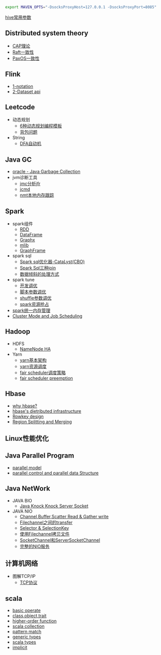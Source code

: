 ```bash
export MAVEN_OPTS="-DsocksProxyHost=127.0.0.1 -DsocksProxyPort=8085"
```
[hive常用参数](https://nbviewer.jupyter.org/github/lj72808up/JavaFeatures/blob/master/hive%E5%B8%B8%E7%94%A8%E5%8F%82%E6%95%B0%E9%85%8D%E7%BD%AE.ipynb)
## Distributed system theory
* [CAP理论](https://nbviewer.jupyter.org/github/lj72808up/JavaFeatures/blob/master/Distributed%20System/2-CAP%E7%90%86%E8%AE%BA.ipynb)
* [Raft一致性](https://nbviewer.jupyter.org/github/lj72808up/JavaFeatures/blob/master/Distributed%20System/3-raft%E4%B8%80%E8%87%B4%E6%80%A7.ipynb)
* [PaxOS一致性](https://nbviewer.jupyter.org/github/lj72808up/JavaFeatures/blob/master/Distributed%20System/1-Paxos%E7%AE%97%E6%B3%95.ipynb)

## Flink
* [1-notation](https://nbviewer.jupyter.org/github/lj72808up/JavaFeatures/blob/master/Flink/1-notion.ipynb)
* [2-Dataset api](https://nbviewer.jupyter.org/github/lj72808up/JavaFeatures/blob/master/Flink/2-Dataset%20api.ipynb)

## Leetcode
* 动态规划
    * [6种动态规划编程模板](https://nbviewer.jupyter.org/github/lj72808up/JavaFeatures/blob/master/Leetcode/DP/1-%E5%85%AD%E7%A7%8DDP.ipynb)
    * [背包问题](https://nbviewer.jupyter.org/github/lj72808up/JavaFeatures/blob/master/Leetcode/DP/2-%E8%83%8C%E5%8C%85%E9%97%AE%E9%A2%98.ipynb)
* String
    * [DFA自动机](https://nbviewer.jupyter.org/github/lj72808up/JavaFeatures/blob/master/Leetcode/Strings/DFA.ipynb)

## Java GC
* [oracle - Java Garbage Collection](https://nbviewer.jupyter.org/github/lj72808up/JavaFeatures/blob/master/GC/oracle%20-%20Java%20Garbage%20Collection2.ipynb)
* jvm诊断工具
    * [jmc分析jfr](https://nbviewer.jupyter.org/github/lj72808up/JavaFeatures/blob/master/GC/Java%20Diagnostic%20Tools/1-jfr.ipynb)
    * [jcmd](https://nbviewer.jupyter.org/github/lj72808up/JavaFeatures/blob/master/GC/Java%20Diagnostic%20Tools/2-jcmd.ipynb)
    * [nmt本地内存跟踪](https://nbviewer.jupyter.org/github/lj72808up/JavaFeatures/blob/master/GC/Java%20Diagnostic%20Tools/3-nmt.ipynb)

## Spark
* spark组件
    * [RDD](https://nbviewer.jupyter.org/github/lj72808up/JavaFeatures/blob/master/Spark/spark%E7%BB%84%E4%BB%B6/1-RDD-doc.ipynb)
    * [DataFrame](https://nbviewer.jupyter.org/github/lj72808up/JavaFeatures/blob/master/Spark/spark%E7%BB%84%E4%BB%B6/2-DataFrame%2CDataSet%E5%92%8CSql.ipynb)
    * [Graphx](https://nbviewer.jupyter.org/github/lj72808up/JavaFeatures/blob/master/Spark/spark%E7%BB%84%E4%BB%B6/5-graphx.ipynb)
    * [mlib](https://nbviewer.jupyter.org/github/lj72808up/JavaFeatures/blob/master/Spark/spark%E7%BB%84%E4%BB%B6/4-Spark%20MLib.ipynb)
    * [GraphFrame](https://nbviewer.jupyter.org/github/lj72808up/JavaFeatures/blob/master/Spark/spark%E7%BB%84%E4%BB%B6/3-GraphFrame.ipynb)
* spark sql
    * [Spark sql优化器-CataLyst(CBO)](https://nbviewer.jupyter.org/github/lj72808up/JavaFeatures/blob/master/Spark/Spark%20Sql%E4%BC%98%E5%8C%96%E5%99%A8%E5%BC%95%E6%93%8E-CataLyst%28CBO%29.ipynb)
    * [Spark Sql三种join](https://nbviewer.jupyter.org/github/lj72808up/JavaFeatures/blob/master/Spark/Spark%20join%E7%9A%843%E7%A7%8D%E5%AE%9E%E7%8E%B0.ipynb)
    * [数据倾斜的处理方式](https://nbviewer.jupyter.org/github/lj72808up/JavaFeatures/blob/master/Spark/Spark%E6%95%B0%E6%8D%AE%E5%80%BE%E6%96%9C.ipynb)
* spark tune
    * [开发调优](https://nbviewer.jupyter.org/github/lj72808up/JavaFeatures/blob/master/Spark/Spark%20Tune/1-%20%E5%BC%80%E5%8F%91%E8%B0%83%E4%BC%98.ipynb)
    * [脚本参数调优](https://nbviewer.jupyter.org/github/lj72808up/JavaFeatures/blob/master/Spark/Spark%20Tune/2-submit%E8%84%9A%E6%9C%AC%E5%8F%82%E6%95%B0%E8%B5%84%E6%BA%90%E8%B0%83%E4%BC%98.ipynb)
    * [shuffle参数调优](https://nbviewer.jupyter.org/github/lj72808up/JavaFeatures/blob/master/Spark/Spark%20Tune/4-shuffle%E8%B0%83%E4%BC%98.ipynb)
    * [spark资源抢占](https://nbviewer.jupyter.org/github/lj72808up/JavaFeatures/blob/master/Spark/Spark%20Tune/spark资源抢占.ipynb)
* [spark统一内存管理](https://nbviewer.jupyter.org/github/lj72808up/JavaFeatures/blob/master/Spark/Spark%E7%BB%9F%E4%B8%80%E5%86%85%E5%AD%98%E7%AE%A1%E7%90%86.ipynb)
* [Cluster Mode and Job Scheduling](https://nbviewer.jupyter.org/github/lj72808up/JavaFeatures/blob/master/Spark/Cluster%20Mode%20and%20Job%20Scheduling.ipynb)


## Hadoop
* HDFS
    * [NameNode HA](https://nbviewer.jupyter.org/github/lj72808up/JavaFeatures/blob/master/hadoop/Hdfs/NameNode%20HA.ipynb)
* Yarn
    * [yarn基本架构](https://nbviewer.jupyter.org/github/lj72808up/JavaFeatures/blob/master/hadoop/Yarn/1-Yarn%E6%9E%B6%E6%9E%84.ipynb)
    * [yarn资源调度](https://github.com/lj72808up/JavaFeatures/blob/master/hadoop/Yarn/2-Yarn%E8%B0%83%E5%BA%A6.ipynb)
    * [fair scheduler调度策略](https://nbviewer.jupyter.org/github/lj72808up/JavaFeatures/blob/master/hadoop/Yarn/3-FairScheduler%E8%B0%83%E5%BA%A6%E5%99%A8.ipynb)
    * [fair scheduler preemption](https://nbviewer.jupyter.org/github/lj72808up/JavaFeatures/blob/master/hadoop/Yarn/4-FairScheduler%E7%9A%84%E6%8A%A2%E5%8D%A0%E6%9C%BA%E5%88%B6.ipynb)

## Hbase
- [why hbase?](http://nbviewer.jupyter.org/github/lj72808up/JavaFeatures/blob/5beee9f776165a711d863e26334c9461772a8fc5/Hbase/1-Hbase%E5%9F%BA%E6%9C%AC%E6%A6%82%E5%BF%B5.ipynb)
- [hbase's dietributed infrastructure](http://nbviewer.jupyter.org/github/lj72808up/JavaFeatures/blob/5beee9f776165a711d863e26334c9461772a8fc5/Hbase/2-Hbase%E7%B3%BB%E7%BB%9F%E6%9E%B6%E6%9E%84.ipynb)
- [Rowkey design](http://nbviewer.jupyter.org/github/lj72808up/JavaFeatures/blob/5beee9f776165a711d863e26334c9461772a8fc5/Hbase/3-rowkey%E8%AE%BE%E8%AE%A1.ipynb)
- [Region Splitting and Merging](http://nbviewer.jupyter.org/github/lj72808up/JavaFeatures/blob/5beee9f776165a711d863e26334c9461772a8fc5/Hbase/4-Region%20Splitting%20and%20Merging.ipynb)

## Linux性能优化

## Java Parallel Program
* [parallel model](http://nbviewer.jupyter.org/github/lj72808up/JavaFeatures/blob/6a4009c8ea14bcbfc12995edf5450b1e01e86b74/Java%20Parallel%20program/1-parallel%20programming%20Model.ipynb)
* [parallel control and parallel data Structure](http://nbviewer.jupyter.org/github/lj72808up/JavaFeatures/blob/6a4009c8ea14bcbfc12995edf5450b1e01e86b74/Java%20Parallel%20program/2-parallel%20control%20method.ipynb)

## Java NetWork
* JAVA BIO
	- [Java Knock Knock Server Socket](http://nbviewer.jupyter.org/github/lj72808up/JavaFeatures/blob/5beee9f776165a711d863e26334c9461772a8fc5/Java%20NetWork/1-Java%20Knock%20Knock%20Server%20Socket.ipynb)
* JAVA NIO
    - [Channel,Buffer,Scatter Read & Gather write](http://nbviewer.jupyter.org/github/lj72808up/JavaFeatures/blob/5beee9f776165a711d863e26334c9461772a8fc5/Java%20NetWork/2.2-Channel%E4%B8%8EBuffer.ipynb)
    - [Filechannel之间的transfer](https://nbviewer.jupyter.org/github/lj72808up/JavaFeatures/blob/master/Java%20NetWork/2.3-Channel%20Transfers.ipynb)
    - [Selector & SelectionKey](http://nbviewer.jupyter.org/github/lj72808up/JavaFeatures/blob/5beee9f776165a711d863e26334c9461772a8fc5/Java%20NetWork/2.4-Selector.ipynb)
    - [使用Filechannel拷贝文件](https://nbviewer.jupyter.org/github/lj72808up/JavaFeatures/blob/master/Java%20NetWork/2.5%20FileChannel.ipynb)
    - [SocketChannel和ServerSocketChannel](https://nbviewer.jupyter.org/github/lj72808up/JavaFeatures/blob/master/Java%20NetWork/2.6%20SocketChannel%E5%92%8CServerSocketChannel.ipynb)
    - [完整的NIO服务](https://nbviewer.jupyter.org/github/lj72808up/JavaFeatures/blob/master/Java%20NetWork/2.7%20Non-blocking%20Sever.ipynb)


## 计算机网络
* 图解TCP/IP
    * [TCP协议](https://nbviewer.jupyter.org/github/lj72808up/JavaFeatures/blob/master/%E8%AE%A1%E7%AE%97%E6%9C%BA%E7%BD%91%E7%BB%9C/%E5%9B%BE%E8%A7%A3TCP/6.1-TCP.ipynb)

## scala
* [basic operate](http://nbviewer.jupyter.org/github/lj72808up/JavaFeatures/blob/6a4009c8ea14bcbfc12995edf5450b1e01e86b74/Scala/1-scala%E5%9F%BA%E6%9C%AC%E8%AF%AD%E6%B3%95%E4%B8%8E%E5%9F%BA%E6%9C%AC%E6%95%B0%E6%8D%AE%E7%BB%93%E6%9E%84.ipynb)
* [class,object,trait](http://nbviewer.jupyter.org/github/lj72808up/JavaFeatures/blob/6a4009c8ea14bcbfc12995edf5450b1e01e86b74/Scala/2-%E7%B1%BB%E4%B8%8E%E5%AF%B9%E8%B1%A1%2C%E7%89%B9%E8%B4%A8.ipynb)
* [higher-order function](http://nbviewer.jupyter.org/github/lj72808up/JavaFeatures/blob/6a4009c8ea14bcbfc12995edf5450b1e01e86b74/Scala/3-unapply%E4%B8%8E%E9%AB%98%E9%98%B6%E5%87%BD%E6%95%B0.ipynb)
* [scala collection](http://nbviewer.jupyter.org/github/lj72808up/JavaFeatures/blob/6a4009c8ea14bcbfc12995edf5450b1e01e86b74/Scala/4-%E9%9B%86%E5%90%88.ipynb)
* [pattern match](http://nbviewer.jupyter.org/github/lj72808up/JavaFeatures/blob/6a4009c8ea14bcbfc12995edf5450b1e01e86b74/Scala/5-%E6%A8%A1%E5%BC%8F%E5%8C%B9%E9%85%8D.ipynb)
* [generic types](http://nbviewer.jupyter.org/github/lj72808up/JavaFeatures/blob/6a4009c8ea14bcbfc12995edf5450b1e01e86b74/Scala/6-%E6%B3%9B%E5%9E%8B.ipynb)
* [scala types](http://nbviewer.jupyter.org/github/lj72808up/JavaFeatures/blob/6a4009c8ea14bcbfc12995edf5450b1e01e86b74/Scala/7-scala%E9%AB%98%E7%BA%A7%E7%B1%BB%E5%9E%8B.ipynb)
* [implicit](http://nbviewer.jupyter.org/github/lj72808up/JavaFeatures/blob/6a4009c8ea14bcbfc12995edf5450b1e01e86b74/Scala/8-%E9%9A%90%E5%BC%8F%E8%BD%AC%E6%8D%A2.ipynb)
